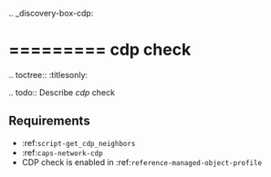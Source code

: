 .. _discovery-box-cdp:

=========
cdp check
=========

.. toctree::
    :titlesonly:

.. todo::
    Describe *cdp* check

Requirements
------------
* :ref:`script-get_cdp_neighbors`
* :ref:`caps-network-cdp`
* CDP check is enabled in :ref:`reference-managed-object-profile`
